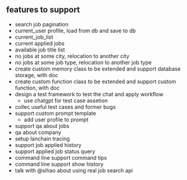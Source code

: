 ## features to support

* search job pagination
* current_user profile, load from db and save to db
* current_job_list
* current applied jobs
* available job title list
* no jobs at some city, relocation to another city
* no jobs at some job type, relocation to another job type
* create custom memory class to be extended and support database storage, with doc
* create custom function class to be extended and support custom function, with doc
* design a test framework to test the chat and apply workflow
    * use chatgpt for test case assetion
* collec useful test cases and former bugs
* support custom prompt template
    * add user profile to prompt
* support qa about jobs
* qa about company
* setup lanchain tracing
* support job applied history
* support applied job status query
* command line support command tips
* command line support show history
* talk with @sihao about using real job search api
